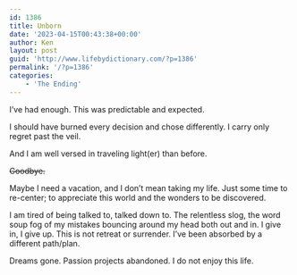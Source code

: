 ```yaml
---
id: 1386
title: Unborn
date: '2023-04-15T00:43:38+00:00'
author: Ken
layout: post
guid: 'http://www.lifebydictionary.com/?p=1386'
permalink: '/?p=1386'
categories:
    - 'The Ending'
---
```


I’ve had enough. This was predictable and expected.

I should have burned every decision and chose differently. I carry only regret past the veil.

And I am well versed in traveling light(er) than before.

<s>Goodbye.</s>

Maybe I need a vacation, and I don’t mean taking my life. Just some time to re-center; to appreciate this world and the wonders to be discovered.

I am tired of being talked to, talked down to. The relentless slog, the word soup fog of my mistakes bouncing around my head both out and in. I give in, I give up. This is not retreat or surrender. I’ve been absorbed by a different path/plan.

Dreams gone. Passion projects abandoned. I do not enjoy this life.